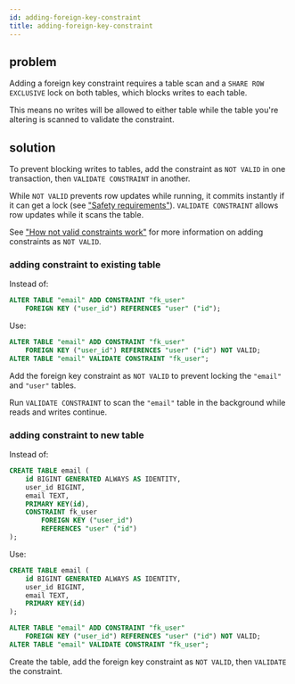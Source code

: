 ```yaml
---
id: adding-foreign-key-constraint
title: adding-foreign-key-constraint
---
```


## problem

Adding a foreign key constraint requires a table scan and a `SHARE ROW EXCLUSIVE` lock on both tables, which blocks writes to each table.

This means no writes will be allowed to either table while the table you're altering is scanned to validate the constraint.

## solution

To prevent blocking writes to tables, add the constraint as `NOT VALID` in one transaction, then `VALIDATE CONSTRAINT` in another.

While `NOT VALID` prevents row updates while running, it commits instantly if it can get a lock (see ["Safety requirements"](./safe_migrations.md#safety-requirements)). `VALIDATE CONSTRAINT` allows row updates while it scans
the table.

See ["How not valid constraints work"](constraint-missing-not-valid.md#how-not-valid-validate-works) for more information on adding constraints as `NOT VALID`.

### adding constraint to existing table

Instead of:

```sql
ALTER TABLE "email" ADD CONSTRAINT "fk_user"
    FOREIGN KEY ("user_id") REFERENCES "user" ("id");
```

Use:

```sql
ALTER TABLE "email" ADD CONSTRAINT "fk_user"
    FOREIGN KEY ("user_id") REFERENCES "user" ("id") NOT VALID;
ALTER TABLE "email" VALIDATE CONSTRAINT "fk_user";
```

Add the foreign key constraint as `NOT VALID` to prevent locking the `"email"` and `"user"` tables.

Run `VALIDATE CONSTRAINT` to scan the `"email"` table in the background while reads and writes continue.

### adding constraint to new table

Instead of:

```sql
CREATE TABLE email (
    id BIGINT GENERATED ALWAYS AS IDENTITY,
    user_id BIGINT,
    email TEXT,
    PRIMARY KEY(id),
    CONSTRAINT fk_user
        FOREIGN KEY ("user_id")
        REFERENCES "user" ("id")
);
```

Use:

```sql
CREATE TABLE email (
    id BIGINT GENERATED ALWAYS AS IDENTITY,
    user_id BIGINT,
    email TEXT,
    PRIMARY KEY(id)
);

ALTER TABLE "email" ADD CONSTRAINT "fk_user"
    FOREIGN KEY ("user_id") REFERENCES "user" ("id") NOT VALID;
ALTER TABLE "email" VALIDATE CONSTRAINT "fk_user";
```

Create the table, add the foreign key constraint as `NOT VALID`, then `VALIDATE` the constraint.
